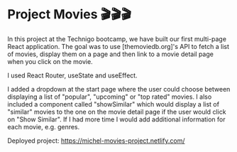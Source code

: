 # Project Movies 🎬🎬🎬

In this project at the Technigo bootcamp, we have built our first multi-page React application. The goal was to use [themoviedb.org]'s API to fetch a list of movies, display them on a page and then link to a movie detail page when you click on the movie.

I used React Router, useState and useEffect. 

I added a dropdown at the start page where the user could choose between displaying a list of "popular", "upcoming" or "top rated" movies. I also included a component called "showSimilar" which would display a list of "similar" movies to the one on the movie detail page if the user would click on "Show Similar". If I had more time I would add additional information for each movie, e.g. genres.

Deployed project:
https://michel-movies-project.netlify.com/
